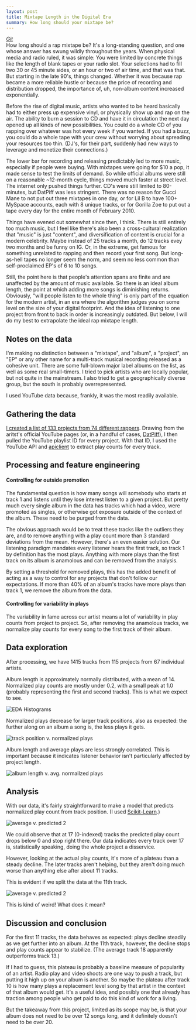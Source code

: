 ```yaml
---
layout: post
title: Mixtape Length in the Digital Era
summary: How long should your mixtape be?
---
```

_[Git](https://github.com/afriedman412/mixtape_length)_   
How long should a rap mixtape be? It's a long-standing question, and one whose answer has swung wildly throughout the years. When physical media and radio ruled, it was simple: You were limited by concrete things like the length of blank tapes or your radio slot. Your selections had to fill two 30 or 45 minute sides, or an hour or two of air time, and that was that. But starting in the late 90's, things changed. Whether it was because rap became a more reliable hustle or because the price of recording and distribution dropped, the importance of, uh, non-album content increased exponentially.

Before the rise of digital music, artists who wanted to be heard basically had to either press up expensive vinyl, or physically show up and rap on the air. The ability to burn a session to CD and have it in circulation the next day opened up all kinds of new possibilities. You could do a whole CD of you rapping over whatever was hot every week if you wanted. If you had a buzz, you could do a whole tape with your crew without worrying about spreading your resources too thin. (DJ's, for their part, suddenly had new ways to leverage and monetize their connections.)

The lower bar for recording and releasing predictably led to more music, especially if people were buying. With mixtapes were going for $10 a pop, it made sense to test the limits of demand. So while official albums were still on a reasonable ~12-month cycle, things moved much faster at street level. The internet only pushed things further. CD's were still limited to 80-minutes, but DatPiff was less stringent. There was no reason for Gucci Mane to not put out three mixtapes in one day, or for Lil B to have 100+ MySpace accounts, each with 8 unique tracks, or for Gorilla Zoe to put out a tape every day for the entire month of February 2010.

Things have evened out somewhat since then, I think. There is still entirely too much music, but I feel like there's also been a cross-cultural realization that "music" is just "content", and diversification of content is crucial for a modern celebrity. Maybe instead of 25 tracks a month, do 12 tracks evey two months and be funny on IG. Or, in the extreme, get famous for something unrelated to rapping and then record your first song. But long-as-hell tapes no longer seem the norm, and seem no less common than self-proclaimed EP's of 6 to 10 songs.

Still, the point here is that people's attention spans are finite and are unaffected by the amount of music available. So there is an ideal album length, the point at which adding more songs is diminishing returns. Obviously, "will people listen to the whole thing" is only part of the equation for the modern artist, in an era where the algorithm judges you on some level on the size of your digital footprint. And the idea of listening to one project from front to back in order is increasingly outdated. But below, I will do my best to extrapolate the ideal rap mixtape length.

## Notes on the data
I'm making no distinction between a "mixtape", and "album", a "project", an "EP" or any other name for a multi-track musical recording released as a cohesive unit. There are some full-blown major label albums on the list, as well as some real small-timers. I tried to pick artists who are locally popular, but not quite in the mainstream. I also tried to get a geographically diverse group, but the south is probably overrepresented.

I used YouTube data because, frankly, it was the most readily available.

## Gathering the data
[I created a list of 133 projects from 74 different rappers](https://github.com/afriedman412/mixtape_length/blob/master/mixtape_links.csv). Drawing from the aritst's official YouTube pages (or, in a handful of cases, [DatPiff](https://www.youtube.com/channel/UC2SfCLE_jQgPwXQCWqwVIEw)), I then pulled the YouTube playlist ID for every project. With that ID, I used the YouTube API and [apiclient](https://pypi.org/project/apiclient/) to extract play counts for every track.

## Processing and feature engineering

#### Controlling for outside promotion
The fundamental question is how many songs will somebody who starts at track 1 and listens until they lose interest listen to a given project. But pretty much every single album in the data has tracks which had a video, were promoted as singles, or otherwise got exposure outside of the context of the album. These need to be purged from the data.

The obvious approach would be to treat these tracks like the outliers they are, and to remove anything with a play count more than 3 standard deviations from the mean. However, there's an even easier solution. Our listening paradigm mandates every listener hears the first track, so track 1 by definition has the most plays. Anything with more plays than the first track on its album is anamolous and can be removed from the analysis.

By setting a threshold for removed plays, this has the added benefit of acting as a way to control for any projects that don't follow our expectations. If more than 40% of an album's tracks have more plays than track 1, we remove the album from the data.

#### Controlling for variability in plays
The variability in fame across our artist means a lot of variability in play counts from project to project. So, after removing the anamolous tracks, we normalize play counts for every song to the first track of their album.

## Data exploration
After processing, we have 1415 tracks from 115 projects from 67 individual artists.

Album length is approximately normally distributed, with a mean of 14. Normalized play counts are mostly under 0.2, with a small peak at 1.0 (probably representing the first and second tracks). This is what we  expect to see.

![EDA Histograms](../images/mixtape_length_files/hist1.png "EDA hist")

Normalized plays decrease for larger track positions, also as expected: the further along on an album a song is, the less plays it gets. 

![track position v. normailzed plays](../images/mixtape_length_files/plot1.png "track position v. normailzed plays")

Album length and average plays are less strongly correlated. This is important because it indicates listener behavior isn't particularly affected by project length.

![album length v. avg. normailzed plays](../images/mixtape_length_files/plot2.png "album length v. avg. normailzed plays")

## Analysis
With our data, it's fairly straightforward to make a model that predicts normalized play count from track position. (I used [Scikit-Learn](http://scikit-learn.org/stable/modules/generated/sklearn.linear_model.LinearRegression.html).)

![average v. predicted 2](../images/mixtape_length_files/results3.png "average v. predicted 2")

We could observe that at 17 (0-indexed) tracks the predicted play count drops below 0 and stop right there. Our data indicates every track over 17 is, statistically speaking, doing the whole project a disservice.

However, looking at the actual play counts, it's more of a plateau than a steady decline. The later tracks aren't helping, but they aren't doing much worse than anything else after about 11 tracks.

This is evident if we split the data at the 11th track.

![average v. predicted 2](../images/mixtape_length_files/results4.png "average v. predicted 2")

This is kind of weird! What does it mean?

## Discussion and conclusion
For the first 11 tracks, the data behaves as expected: plays decline steadily as we get further into an album. At the 11th track, however, the decline stops and play counts appear to stabilize. (The average track 18 apparently outperforms track 13.)

If I had to guess, this plateau is probably a baseline measure of popularity of an artist. Radio play and video shoots are one way to push a track, but putting it high up on your album is another. So maybe the plateau after track 10 is how many plays a replacement level song by that artist in the context of that album would get. It's a useful idea, and possibly one that already has traction among people who get paid to do this kind of work for a living.

But the takeaway from this project, limited as its scope may be, is that your album does not need to be over 12 songs long, and it definitely doesn't need to be over 20.